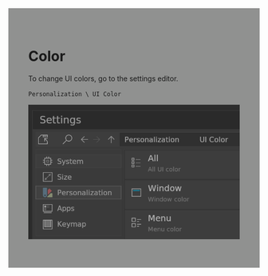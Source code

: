 <div style="background-color: #909190; padding: 40px;">

# **Color**

To change UI colors, go to the settings editor.

    Personalization \ UI Color

![](./img/settings_ui_color.png)
